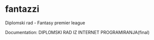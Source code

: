 # fantazzi
Diplomski rad - Fantasy premier league

Documentation: DIPLOMSKI RAD IZ INTERNET PROGRAMIRANJA(final)
